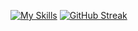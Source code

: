 [![My Skills](https://skillicons.dev/icons?i=c#,py,bash)](https://skillicons.dev)
[![GitHub Streak](https://streak-stats.demolab.com/?user=1gualt&theme=dark)](https://git.io/streak-stats)
